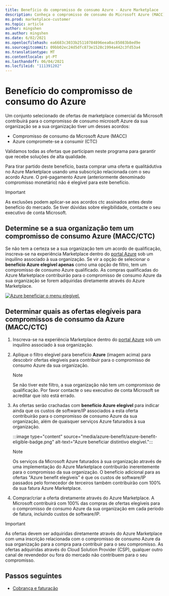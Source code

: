 ```yaml
---
title: Benefício do compromisso de consumo Azure - Azure Marketplace
description: Conheça o compromisso de consumo do Microsoft Azure (MACC), como determinar se a sua organização tem como encontrar ofertas no portal Azure que são elegíveis para benefícioS Azure.
ms.prod: marketplace-customer
ms.topic: article
author: mingshen
ms.author: mingshen
ms.date: 6/02/2021
ms.openlocfilehash: ea6683c3033b25110784896eea0ac85083b8ed9e
ms.sourcegitcommit: 09bb02ec24d5dfc873e1528c1994a442c3fd53a4
ms.translationtype: MT
ms.contentlocale: pt-PT
ms.lasthandoff: 06/04/2021
ms.locfileid: "111391202"
---
```

# <a name="azure-consumption-commitment-benefit"></a>Benefício do compromisso de consumo do Azure

Um conjunto selecionado de ofertas de marketplace comercial da Microsoft contribuirá para o compromisso de consumo microsoft Azure da sua organização se a sua organização tiver um desses acordos:

- Compromisso de consumo da Microsoft Azure (MACC)
- Azure compromete-se a consumir (CTC)

Validamos todas as ofertas que participam neste programa para garantir que recebe soluções de alta qualidade.

Para tirar partido deste benefício, basta comprar uma oferta e qualitádutiva no Azure Marketplace usando uma subscrição relacionada com o seu acordo Azure. O pré-pagamento Azure (anteriormente denominado compromisso monetário) não é elegível para este benefício.

> [!IMPORTANT]
> As exclusões podem aplicar-se aos acordos ctc assinados antes deste benefício do mercado. Se tiver dúvidas sobre elegibilidade, contacte o seu executivo de conta Microsoft.

## <a name="determine-if-your-organization-has-an-azure-consumption-commitment-maccctc"></a>Determine se a sua organização tem um compromisso de consumo Azure (MACC/CTC)

Se não tem a certeza se a sua organização tem um acordo de qualificação, inscreva-se na experiência Marketplace dentro do [portal Azure](https://ms.portal.azure.com/#blade/Microsoft_Azure_Marketplace/MarketplaceOffersBlade/selectedMenuItemId/home) sob um inquilino associado à sua organização. Se vir a opção de selecionar o **benefício Azure elegível apenas** como uma opção de filtro, tem um compromisso de consumo Azure qualificado. As compras qualificadas do Azure Marketplace contribuirão para o compromisso de consumo Azure da sua organização se forem adquiridas diretamente através do Azure Marketplace.

[![Azure beneficiar o menu elegível.](media/azure-benefit/azure-benefit-eligible.png)](media/azure-benefit/azure-benefit-eligible.png#lightbox)

## <a name="determine-which-offers-are-eligible-for-azure-consumption-commitments-maccctc"></a>Determinar quais as ofertas elegíveis para compromissos de consumo da Azure (MACC/CTC)

1. Inscreva-se na experiência Marketplace dentro do [portal Azure](https://ms.portal.azure.com/#blade/Microsoft_Azure_Marketplace/MarketplaceOffersBlade/selectedMenuItemId/home) sob um inquilino associado à sua organização.
2. Aplique o filtro elegível para benefício **Azure** (imagem acima) para descobrir ofertas elegíveis para contribuir para o compromisso de consumo Azure da sua organização.

   > [!NOTE]
   > Se não tiver este filtro, a sua organização não tem um compromisso de qualificação. Por favor contacte o seu executivo de conta Microsoft se acreditar que isto está errado.
 
3. As ofertas serão crachadas com **benefício Azure elegível** para indicar ainda que os custos de software/IP associados a esta oferta contribuirão para o compromisso de consumo Azure da sua organização, além de quaisquer serviços Azure faturados à sua organização.

    :::image type="content" source="media/azure-benefit/azure-benefit-eligible-badge.png" alt-text="Azure beneficiar distintivo elegível.":::

   > [!NOTE]
   > Os serviços da Microsoft Azure faturados à sua organização através de uma implementação do Azure Marketplace contribuirão inerentemente para o compromisso da sua organização. O benefício adicional para as ofertas "Azure benefit elegíveis" é que os custos de software/IP passados pelo fornecedor de terceiros também contribuirão com 100% da sua fatura Azure Marketplace.

4. Comprar/criar a oferta diretamente através do Azure Marketplace. A Microsoft contribuirá com 100% das compras de ofertas elegíveis para o compromisso de consumo Azure da sua organização em cada período de fatura, incluindo custos de software/IP.

> [!IMPORTANT]
> As ofertas devem ser adquiridas diretamente através do Azure Marketplace com uma inscrição relacionada com o compromisso de consumo Azure da sua organização para a compra para contribuir para o seu compromisso. As ofertas adquiridas através do Cloud Solution Provider (CSP), qualquer outro canal de revendedor ou fora do mercado não contribuem para o seu compromisso.

## <a name="next-steps"></a>Passos seguintes

- [Cobrança e faturação](billing-invoicing.md)
